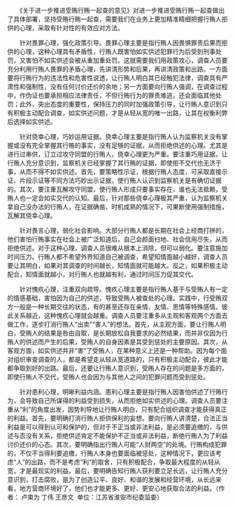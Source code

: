 　　《关于进一步推进受贿行贿一起查的意见》对进一步推进受贿行贿一起查做出了具体部署，坚持受贿行贿一起查，需要我们在业务上更加精准精细把握行贿人拒供的心理，采取有针对性的有效应对方法。

　　针对畏罪心理，强化政策引导。畏罪心理主要是指行贿人因畏惧罪责后果而拒供的心理，这种心理具有矛盾性，行贿人既害怕如实供述犯罪行为后受到刑事处罚，又害怕不如实供述会被从重加重处罚。这就需要我们用政策攻心，调查人员要充分利用行贿人畏罪的矛盾心理，先讲清形势和后果，再讲清政策和出路。一方面要将行贿行为的违法性和危害性说透，让行贿人明白其已经触犯法律，调查具有严肃性和强制性，没有任何讨价还价的余地；另一方面要向行贿人强调，在调查过程中，作伪证也要承担相应法律责任，不但行贿行为的罪责难逃，还会面临其他处罚；此外，突出态度的重要性，保持压力的同时加强政策引导，让行贿人意识到只有积极主动配合调查，如实供述问题，才是从轻从宽的唯一出路，让其在权衡利弊后选择如实供述。

　　针对侥幸心理，巧妙运用证据。侥幸心理主要是指行贿人认为监察机关没有掌握或没有完全掌握其行贿的事实，没有足够的证据，从而拒绝供述的心理。尤其是进行过串供，订立过攻守同盟的行贿人，侥幸心理更为严重。要注重巧用证据，让行贿人充分意识到，监察机关已经掌握了其行贿的证据，即使拒不交代也无济于事，从而不得不如实供述。首先，要策略性示证，根据行贿人态度，可采取直接示证、片段示证等不同方法巧妙出示证据，使行贿人认识到监察机关是有确切证据的。其次，要注重瓦解攻守同盟，使行贿人形成只要事实存在，谁也无法抵赖，受贿人也一定会如实交代的认知。最后，针对那些侥幸心理极其严重，认为监察机关拿自己没办法的行贿人，在证据确凿、时机成熟的情况下，可果断使用强制措施，瓦解其侥幸心理。

　　针对畏言心理，弱化社会影响。大部分行贿人都是长期在社会上经商打拼的，他们害怕行贿事实在社会上被广泛知道后，自己会颜面扫地、社会信用尽失，从而拒绝供述。对于这种心理，调查人员很难从根本上消除，但可以弱化。要注意施加时间压力。行贿人都不希望外界知道自己被调查，希望知情面越小越好，调查人员要让其明白，如果对其调查的时间越长，知情面就可能越大。反之，如果积极主动配合，知情面就越小，对行贿人也就越有利，通过时间压力促其交代。

　　针对愧疚心理，注重双向疏导。愧疚心理主要是指行贿人基于与受贿人有一定的情感基础，害怕因为自己的供述，导致受贿人被查处的心理。实践中，行受贿双方一般是一种长期交往的状态，有的甚至还存在亲情、友情、恩情等特殊感情。彼此关系越近，这种愧疚心理就会越重。调查人员要注重多从主观和客观两个方面去做工作，逐步打消行贿人“出卖”“害人”的想法。首先，从主观方面，要让行贿人明白，受贿人的结果是咎由自取，是长期放松自我要求的必然结果，而并非仅因为行贿人的供述而产生的后果，受贿人的自身因素是其受到惩处的主要原因。其次，从客观方面，如实供述并非“害”了受贿人，在某种意义上还是一种帮助。因为每个面对组织审查调查的人，都是希望走从轻从宽道路的，只有积极主动配合，彼此才能都争取到好的出路。最后，还要让行贿人意识到，受贿人存在的问题是多方面的，即使行贿人不交代，受贿人也会因为与其他人之间的犯罪问题而受到惩处。

　　针对患利心理，明晰利益内涵。患利心理主要是指行贿人因害怕供述了行贿行为，会导致自己所谋得的利益受到损失，从而拒绝如实供述的心理。调查人员要注重从“利”的角度出发，因势利导地让行贿人明白，只有配合组织调查才能获得真正的利益。首先，要明确打消行贿人拒供保利的妄想。要向行贿人讲清楚，合法正当利益是可以得到认可和保护的，但对于不正当或非法利益，是必须要追缴的，与供述与否没有关系，拒绝供述肯定不能保护不正当或非法利益，断绝行贿人为了利益讨价还价的心态。其次，要明确指出行贿人可能“人财两空”的处境。行贿构成犯罪的，不仅不当得利要追缴，行贿人本身也要面临被惩处，这种情况下，更应该考虑“人”的出路，而不是考虑“利”的取舍，只有积极配合，争取最大程度的从轻从宽，才是最现实的利益。最后，要明确告知行贿人获利要立足长远，让行贿人充分意识到，打击腐败，是为了创造公平、良好、和谐的发展和经营环境，从长远来看，地方营商环境好了，他们也才能更多、更好、更安心地获取合法的利益。（作者： 卢束为 丁伟 王彦文  单位：江苏省淮安市纪委监委）